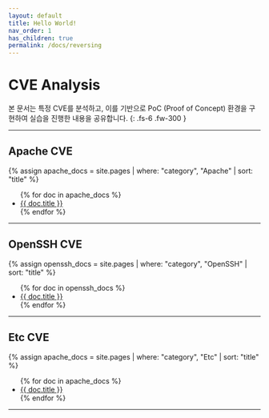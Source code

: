 ```yaml
---
layout: default
title: Hello World!
nav_order: 1
has_children: true
permalink: /docs/reversing
---
```


# CVE Analysis
본 문서는 특정 CVE를 분석하고, 이를 기반으로 PoC (Proof of Concept) 환경을 구현하여 실습을 진행한 내용을 공유합니다.
{: .fs-6 .fw-300 }

---

## Apache CVE
{% assign apache_docs = site.pages | where: "category", "Apache" | sort: "title" %}
<ul>
  {% for doc in apache_docs %}
    <li><a href="{{ doc.url }}">{{ doc.title }}</a></li>
  {% endfor %}
</ul>

---

## OpenSSH CVE
{% assign openssh_docs = site.pages | where: "category", "OpenSSH" | sort: "title" %}
<ul>
  {% for doc in openssh_docs %}
    <li><a href="{{ doc.url }}">{{ doc.title }}</a></li>
  {% endfor %}
</ul>

---

## Etc CVE
{% assign apache_docs = site.pages | where: "category", "Etc" | sort: "title" %}
<ul>
  {% for doc in apache_docs %}
    <li><a href="{{ doc.url }}">{{ doc.title }}</a></li>
  {% endfor %}
</ul>

---
